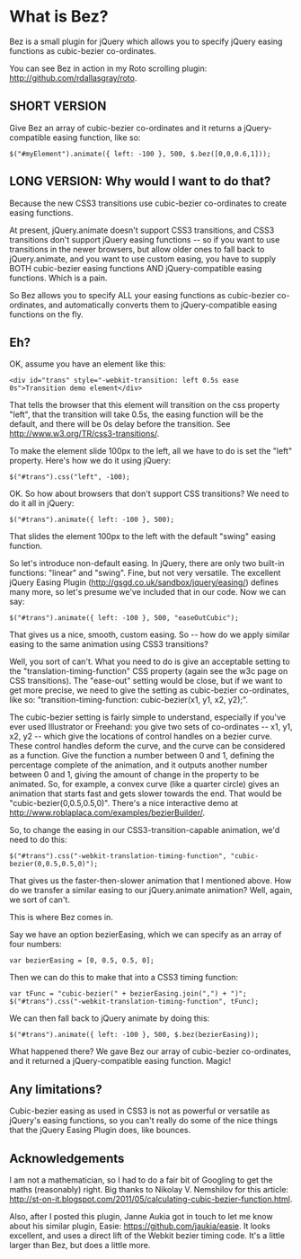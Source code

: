 What is Bez?
============
Bez is a small plugin for jQuery which allows you to specify jQuery easing functions as cubic-bezier co-ordinates.

You can see Bez in action in my Roto scrolling plugin: http://github.com/rdallasgray/roto.


SHORT VERSION
-------------
Give Bez an array of cubic-bezier co-ordinates and it returns a jQuery-compatible easing function, like so:

    $("#myElement").animate({ left: -100 }, 500, $.bez([0,0,0.6,1]));


LONG VERSION: Why would I want to do that?
------------------------------------------
Because the new CSS3 transitions use cubic-bezier co-ordinates to create easing functions. 

At present, jQuery.animate doesn't support CSS3 transitions, and CSS3 transitions don't support jQuery easing functions -- so if you want to use transitions in the newer browsers, but allow older ones to fall back to jQuery.animate, and you want to use custom easing, you have to supply BOTH cubic-bezier easing functions AND jQuery-compatible easing functions. Which is a pain.

So Bez allows you to specify ALL your easing functions as cubic-bezier co-ordinates, and automatically converts them to jQuery-compatible easing functions on the fly.


Eh?
---
OK, assume you have an element like this:

    <div id="trans" style="-webkit-transition: left 0.5s ease 0s">Transition demo element</div>

That tells the browser that this element will transition on the css property "left", that the transition will take 0.5s, the easing function will be the default, and there will be 0s delay before the transition. See http://www.w3.org/TR/css3-transitions/.

To make the element slide 100px to the left, all we have to do is set the "left" property. Here's how we do it using jQuery:
    
    $("#trans").css("left", -100);
    
OK. So how about browsers that don't support CSS transitions? We need to do it all in jQuery:

    $("#trans").animate({ left: -100 }, 500);
    
That slides the element 100px to the left with the default "swing" easing function.


So let's introduce non-default easing. In jQuery, there are only two built-in functions: "linear" and "swing". Fine, but not very versatile. The excellent jQuery Easing Plugin (http://gsgd.co.uk/sandbox/jquery/easing/) defines many more, so let's presume we've included that in our code. Now we can say:

    $("#trans").animate({ left: -100 }, 500, "easeOutCubic");

That gives us a nice, smooth, custom easing. So -- how do we apply similar easing to the same animation using CSS3 transitions?

Well, you sort of can't. What you need to do is give an acceptable setting to the "translation-timing-function" CSS property (again see the w3c page on CSS transitions). The "ease-out" setting would be close, but if we want to get more precise, we need to give the setting as cubic-bezier co-ordinates, like so: "transition-timing-function: cubic-bezier(x1, y1, x2, y2);".

The cubic-bezier setting is fairly simple to understand, especially if you've ever used Illustrator or Freehand: you give two sets of co-ordinates -- x1, y1, x2, y2 -- which give the locations of control handles on a bezier curve. These control handles deform the curve, and the curve can be considered as a function. Give the function a number between 0 and 1, defining the percentage complete of the animation, and it outputs another number between 0 and 1, giving the amount of change in the property to be animated. So, for example, a convex curve (like a quarter circle) gives an animation that starts fast and gets slower towards the end. That would be "cubic-bezier(0,0.5,0.5,0)". There's a nice interactive demo at http://www.roblaplaca.com/examples/bezierBuilder/.

So, to change the easing in our CSS3-transition-capable animation, we'd need to do this:

    $("#trans").css("-webkit-translation-timing-function", "cubic-bezier(0,0.5,0.5,0)");
    
That gives us the faster-then-slower animation that I mentioned above. How do we transfer a similar easing to our jQuery.animate animation? Well, again, we sort of can't.

This is where Bez comes in.

Say we have an option bezierEasing, which we can specify as an array of four numbers:

    var bezierEasing = [0, 0.5, 0.5, 0];
    
Then we can do this to make that into a CSS3 timing function:

    var tFunc = "cubic-bezier(" + bezierEasing.join(",") + ")";
    $("#trans").css("-webkit-translation-timing-function", tFunc);
    
We can then fall back to jQuery animate by doing this:

    $("#trans").animate({ left: -100 }, 500, $.bez(bezierEasing));
    
What happened there? We gave Bez our array of cubic-bezier co-ordinates, and it returned a jQuery-compatible easing function. Magic!


Any limitations?
----------------
Cubic-bezier easing as used in CSS3 is not as powerful or versatile as jQuery's easing functions, so you can't really do some of the nice things that the jQuery Easing Plugin does, like bounces.


Acknowledgements
----------------
I am not a mathematician, so I had to do a fair bit of Googling to get the maths (reasonably) right. Big thanks to Nikolay V. Nemshilov for this article: http://st-on-it.blogspot.com/2011/05/calculating-cubic-bezier-function.html.

Also, after I posted this plugin, Janne Aukia got in touch to let me know about his similar plugin, Easie: https://github.com/jaukia/easie. It looks excellent, and uses a direct lift of the Webkit bezier timing code. It's a little larger than Bez, but does a little more.

